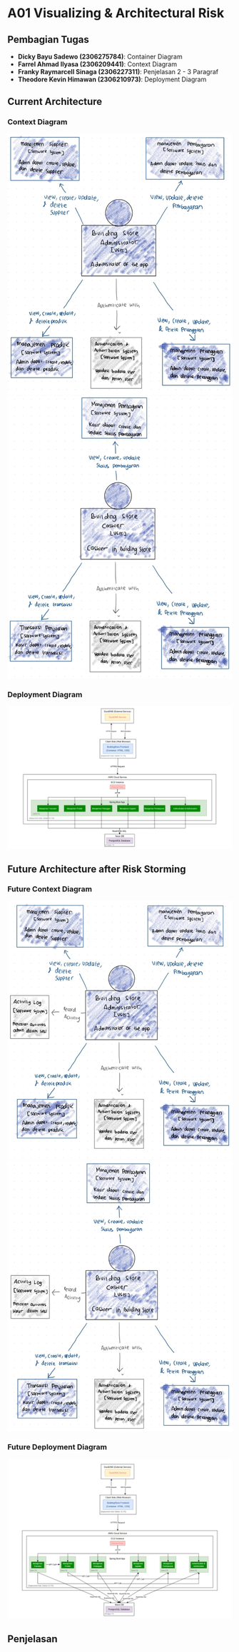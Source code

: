 # A01 Visualizing & Architectural Risk

## Pembagian Tugas

- **Dicky Bayu Sadewo (2306275784)**: Container Diagram
- **Farrel Ahmad Ilyasa (2306209441)**: Context Diagram
- **Franky Raymarcell Sinaga (2306227311)**: Penjelasan 2 - 3 Paragraf
- **Theodore Kevin Himawan (2306210973)**: Deployment Diagram

## Current Architecture

### Context Diagram
![context diagram admin](context_admin.jpeg)
![context diagram cashier](context_cashier.jpeg)

### Deployment Diagram
![Deployment Diagram](deploymentdiagram1.png)

## Future Architecture after Risk Storming

### Future Context Diagram
![context diagram admin future](context_admin_future.jpeg)
![context diagram cashier future](context_cashier_future.jpeg)

### Future Deployment Diagram
![New Deployment Diagram](deploymentdiagram2.png)

## Penjelasan